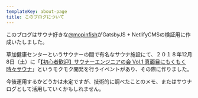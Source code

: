 ```yaml
---
templateKey: about-page
title: このブログについて
---
```

このブログはサウナ好きな[@mopinfish](https://sauna-ikitai.com/saunners/2071)がGatsbyJS + NetlifyCMSの検証用に作成いたしました。

草加健康センターというサウナーの間で有名なサウナ施設にて、２０１８年12月8日（土）に「[【初心者歓迎】サウナーエンジニアの会 Vol.1 真面目にもくもく時々サウナ](https://sauna-hackers.connpass.com/event/105656/)」というモクモク開発を行うイベントがあり、その際に作りました。

今後運用するかどうかは未定ですが、技術的に調べたことのメモ、またはサウナログとして活用していくかもしれません。
